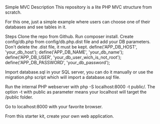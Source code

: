 Simple MVC
Description
This repository is a lite PHP MVC structure from scratch.

For this one, just a simple example where users can choose one of their databases and see tables in it.

Steps
Clone the repo from Github.
Run composer install.
Create config/db.php from config/db.php.dist file and add your DB parameters. Don't delete the .dist file, it must be kept.
define('APP_DB_HOST', 'your_db_host');
define('APP_DB_NAME', 'your_db_name');
define('APP_DB_USER', 'your_db_user_wich_is_not_root');
define('APP_DB_PASSWORD', 'your_db_password');

Import database.sql in your SQL server, you can do it manually or use the migration.php script which will import a database.sql file.

Run the internal PHP webserver with php -S localhost:8000 -t public/. The option -t with public as parameter means your localhost will target the /public folder.

Go to localhost:8000 with your favorite browser.

From this starter kit, create your own web application.